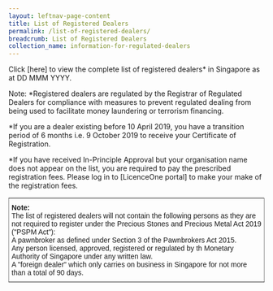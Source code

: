 ```yaml
---
layout: leftnav-page-content
title: List of Registered Dealers
permalink: /list-of-registered-dealers/
breadcrumb: List of Registered Dealers
collection_name: information-for-regulated-dealers
---
```


Click [here] to view the complete list of registered dealers* in Singapore as at DD MMM YYYY.

Note:
*Registered dealers are regulated by the Registrar of Regulated Dealers for compliance with measures to prevent regulated dealing from being used to facilitate money laundering or terrorism financing.

*If you are a dealer existing before 10 April 2019, you have a transition period of 6 months i.e. 9 October 2019 to receive your Certificate of Registration.

*If you have received In-Principle Approval but your organisation name does not appear on the list, you are required to pay the prescribed registration fees. Please log in to [LicenceOne portal] to make your make of the registration fees.

<style type="text/css">
.tg  {border-collapse:collapse;border-spacing:0;}
.tg td{font-family:Arial, sans-serif;font-size:14px;padding:10px 5px;border-style:solid;border-width:1px;overflow:hidden;word-break:normal;border-color:black;}
.tg th{font-family:Arial, sans-serif;font-size:14px;font-weight:normal;padding:10px 5px;border-style:solid;border-width:1px;overflow:hidden;word-break:normal;border-color:black;}
.tg .tg-xldj{border-color:inherit;text-align:left}
</style>
<table class="tg">
  <tr>
    <th class="tg-xldj"><span style="font-weight:bold">Note:</span><br><span style="font-style:inherit">The list of registered dealers will not contain the following persons as they are not required to register under the Precious Stones and Precious Metal Act 2019 ("PSPM Act"):</span><br><span style="font-style:inherit">A pawnbroker as defined under Section 3 of the Pawnbrokers Act 2015.</span><br><span style="font-style:inherit">Any person licensed, approved, registered or regulated by th Monetary Authority of Singapore under any written law.</span><br><span style="font-style:inherit">A "foreign dealer" which only carries on business in Singapore for not more than a total of 90 days.</span></th>
  </tr>
</table>
